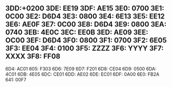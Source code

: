 3DD:+0200
3DE: EE19
3DF: AE15
3E0: 0700
3E1: 0C00
3E2: D6D4
3E3: 0800
3E4: 6E13
3E5: EE12
3E6: AE0F
3E7: 0C00
3E8: D6D4
3E9: 0800
3EA: 0740
3EB: 4E0C
3EC: EE0B
3ED: AE09
3EE: OC00
3EF: D6D4
3F0: 0800
3F1: 0700
3F2: 6E05
3F3: EE04
3F4: 0100
3F5: ZZZZ
3F6: YYYY
3F7: XXXX
3F8: FF08
---------
6D4: AC01
605: F303
6D6: 7E09
6D7: F201
6D8: CE04
6D9: 0500
6DA: 4C01
6DB: 4E05
6DC: CE01
6DD: AE02
6DE: EC01
6DF: 0A00
6E0: FB2A
641: 00F7